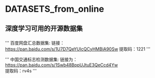 # DATASETS_from_online
## 深度学习可用的开源数据集


### 
'''
百度网盘汇总数据集:
链接：https://pan.baidu.com/s/1U7D7QeYUIcQCyHMBiA90Sw 
提取码：1221 
'''

'''
中国交通标志检测数据集:
链接为：https://pan.baidu.com/s/1Swb48BppUJtuE3QeCcd4Yw  
提取码：rv4s
'''
